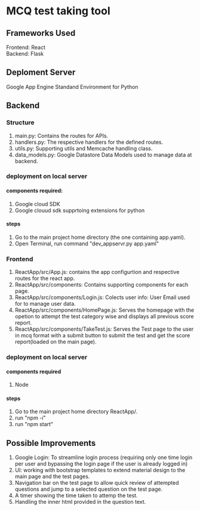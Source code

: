 # MCQ test taking tool

## Frameworks Used
  Frontend: React
  <br>
  Backend: Flask

## Deploment Server
  Google App Engine Standand Environment for Python

## Backend
### Structure
  1. main.py: Contains the routes for APIs.
  2. handlers.py: The respective handlers for the defined routes.
  3. utils.py: Supporting utils and Memcache handling class.
  4. data_models.py: Google Datastore Data Models used to manage data at backend.

### deployment on local server
#### components required:
  1. Google cloud SDK
  2. Google clouud sdk supprtoing extensions for python

#### steps
  1. Go to the main project home directory (the one containing app.yaml).
  2. Open Terminal, run command "dev_appservr.py app.yaml"

### Frontend
  1. ReactApp/src/App.js: contains the app configurtion and respective routes for the react app.
  2. ReactApp/src/components: Contains supporting components for each page.
  3. ReactApp/src/components/Login.js: Colects user info: User Email used for to manage user data.
  4. ReactApp/src/components/HomePage.js: Serves the homepage with the opetion to attempt the test category wise and displays all previous score report.
  5. ReactApp/src/components/TakeTest.js: Serves the Test page to the user in mcq format with a submit button to submit the test and get the score report(loaded on the main page).

### deployment on local server
#### components required
  1. Node

#### steps
  1. Go to the main project home directory ReactApp/.
  2. run "npm -i"
  3. run "npm start"


## Possible Improvements
1. Google Login: To streamline login process (requiring only one time login per user and bypassing the login page if the user is already logged in)
2. UI: working with bootstrap templates to extend material design to the main page and the test pages.
3. Navigation bar on the test page to allow quick review of attempted questions and jump to a selected question on the test page.
4. A timer showing the time taken to attemp the test.
5. Handling the inner html provided in the question text.
